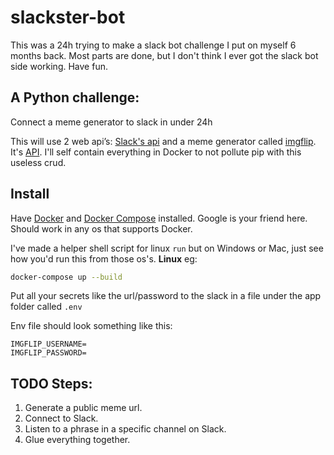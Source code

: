 # slackster-bot

This was a 24h trying to make a slack bot challenge I put on myself 6 months back. Most parts are done, but I don't think I ever got the slack bot side working. Have fun. 

## A Python challenge:
Connect a meme generator to slack in under 24h

This will use 2 web api’s: [Slack's api](https://api.slack.com/) and a meme generator called [imgflip](https://imgflip.com/memegenerator). It's [API](https://api.imgflip.com).  I'll self contain everything in Docker to not pollute pip with this useless crud. 

## Install
Have [Docker](https://www.docker.com/) and [Docker Compose](https://docs.docker.com/compose/) installed. Google is your friend here. Should work in any os that supports Docker.

I've made a helper shell script for linux `run` but on Windows or Mac, just see how you'd run this from those os's. **Linux** eg:

```bash
docker-compose up --build
```


Put all your secrets like the url/password to the slack in a file under the app folder called `.env`

Env file should look something like this:

```env
IMGFLIP_USERNAME=
IMGFLIP_PASSWORD=
```


## TODO Steps:

1. Generate a public meme url.
1. Connect to Slack.
1. Listen to a phrase in a specific channel on Slack.
1. Glue everything together.
